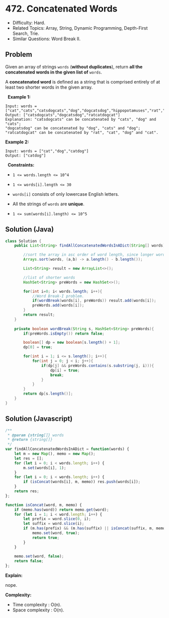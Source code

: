 # 472. Concatenated Words

- Difficulty: Hard.
- Related Topics: Array, String, Dynamic Programming, Depth-First Search, Trie.
- Similar Questions: Word Break II.

## Problem

Given an array of strings ```words``` (**without duplicates**), return **all the **concatenated words** in the given list of** ```words```.

A **concatenated word** is defined as a string that is comprised entirely of at least two shorter words in the given array.

 
**Example 1:**

```
Input: words = ["cat","cats","catsdogcats","dog","dogcatsdog","hippopotamuses","rat","ratcatdogcat"]
Output: ["catsdogcats","dogcatsdog","ratcatdogcat"]
Explanation: "catsdogcats" can be concatenated by "cats", "dog" and "cats"; 
"dogcatsdog" can be concatenated by "dog", "cats" and "dog"; 
"ratcatdogcat" can be concatenated by "rat", "cat", "dog" and "cat".
```

**Example 2:**

```
Input: words = ["cat","dog","catdog"]
Output: ["catdog"]
```

 
**Constraints:**


	
- ```1 <= words.length <= 10^4```
	
- ```1 <= words[i].length <= 30```
	
- ```words[i]``` consists of only lowercase English letters.
	
- All the strings of ```words``` are **unique**.
	
- ```1 <= sum(words[i].length) <= 10^5```


## Solution (Java)
```java
class Solution {	 
    public List<String> findAllConcatenatedWordsInADict(String[] words) {

        //sort the array in asc order of word length, since longer words are formed by shorter words.
        Arrays.sort(words, (a,b) -> a.length() - b.length());

        List<String> result = new ArrayList<>();

        //list of shorter words 
        HashSet<String> preWords = new HashSet<>();

        for(int i=0; i< words.length; i++){
            //Word Break-I problem.
            if(wordBreak(words[i], preWords)) result.add(words[i]);
            preWords.add(words[i]);
        }
        return result;
    }
   
    private boolean wordBreak(String s, HashSet<String> preWords){
        if(preWords.isEmpty()) return false;

        boolean[] dp = new boolean[s.length() + 1];
        dp[0] = true;

        for(int i = 1; i <= s.length(); i++){
            for(int j = 0; j < i; j++){
                if(dp[j] && preWords.contains(s.substring(j, i))){
                    dp[i] = true;
                    break;
                }
            }
        }
        return dp[s.length()];
    }
}  
```

## Solution (Javascript)

```javascript
/**
 * @param {string[]} words
 * @return {string[]}
 */
var findAllConcatenatedWordsInADict = function(words) {
    let m = new Map(), memo = new Map();
    let res = [];
    for (let i = 0; i < words.length; i++) {
        m.set(words[i], 1);
    }
    for (let i = 0; i < words.length; i++) {
        if (isConcat(words[i], m, memo)) res.push(words[i]);
    }
    return res;
};

function isConcat(word, m, memo) {
    if (memo.has(word)) return memo.get(word);
    for (let i = 1; i < word.length; i++) {
        let prefix = word.slice(0, i);
        let suffix = word.slice(i);
        if (m.has(prefix) && (m.has(suffix) || isConcat(suffix, m, memo))) {
            memo.set(word, true);
            return true;
        }
    }
    
    memo.set(word, false);
    return false;
};
```

**Explain:**

nope.

**Complexity:**

* Time complexity : O(n).
* Space complexity : O(n).

